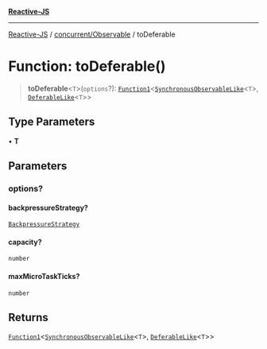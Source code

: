 [**Reactive-JS**](../../../README.md)

***

[Reactive-JS](../../../README.md) / [concurrent/Observable](../README.md) / toDeferable

# Function: toDeferable()

> **toDeferable**\<`T`\>(`options`?): [`Function1`](../../../functions/type-aliases/Function1.md)\<[`SynchronousObservableLike`](../../interfaces/SynchronousObservableLike.md)\<`T`\>, [`DeferableLike`](../../../computations/interfaces/DeferableLike.md)\<`T`\>\>

## Type Parameters

• **T**

## Parameters

### options?

#### backpressureStrategy?

[`BackpressureStrategy`](../../../utils/type-aliases/BackpressureStrategy.md)

#### capacity?

`number`

#### maxMicroTaskTicks?

`number`

## Returns

[`Function1`](../../../functions/type-aliases/Function1.md)\<[`SynchronousObservableLike`](../../interfaces/SynchronousObservableLike.md)\<`T`\>, [`DeferableLike`](../../../computations/interfaces/DeferableLike.md)\<`T`\>\>

